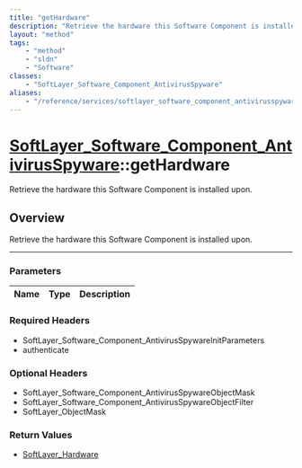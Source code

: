 ```yaml
---
title: "getHardware"
description: "Retrieve the hardware this Software Component is installed upon."
layout: "method"
tags:
    - "method"
    - "sldn"
    - "Software"
classes:
    - "SoftLayer_Software_Component_AntivirusSpyware"
aliases:
    - "/reference/services/softlayer_software_component_antivirusspyware/getHardware"
---
```

# [SoftLayer_Software_Component_AntivirusSpyware](/reference/services/SoftLayer_Software_Component_AntivirusSpyware)::getHardware

Retrieve the hardware this Software Component is installed upon.


## Overview 
Retrieve the hardware this Software Component is installed upon.

-----

### Parameters 
|Name | Type | Description |
| --- | --- | --- |


### Required Headers
* SoftLayer_Software_Component_AntivirusSpywareInitParameters
* authenticate


### Optional Headers
* SoftLayer_Software_Component_AntivirusSpywareObjectMask
* SoftLayer_Software_Component_AntivirusSpywareObjectFilter
* SoftLayer_ObjectMask

### Return Values
* <a href='/reference/datatypes/SoftLayer_Hardware'>SoftLayer_Hardware </a>





